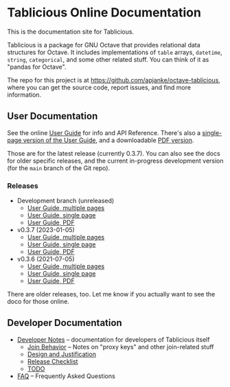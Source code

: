 # Tablicious Online Documentation

This is the documentation site for Tablicious.

Tablicious is a package for GNU Octave that provides relational data structures for Octave. It includes implementations of `table` arrays, `datetime`, `string`, `categorical`, and some other related stuff. You can think of it as "pandas for Octave".

The repo for this project is at <https://github.com/apjanke/octave-tablicious>, where you can get the source code, report issues, and find more information.

## User Documentation

See the online [User Guide](release/v0.3.7/user-guide/html/index.html) for info and API Reference. There's also a [single-page version of the User Guide](release/v0.3.7/user-guide/tablicious.html), and a downloadable [PDF version](release/v0.3.7/user-guide/tablicious.pdf).

Those are for the latest release (currently 0.3.7). You can also see the docs for older specific releases, and the current in-progress development version (for the `main` branch of the Git repo).

### Releases

* Development branch (unreleased)
  * [User Guide, multiple pages](devel/user-guide/html/index.html)
  * [User Guide, single page](devel/user-guide/tablicious.html)
  * [User Guide, PDF](devel/user-guide/tablicious.pdf)
* v0.3.7 (2023-01-05)
  * [User Guide, multiple pages](release/v0.3.7/user-guide/html/index.html)
  * [User Guide, single page](release/v0.3.7/user-guide/tablicious.html)
  * [User Guide, PDF](release/v0.3.7/user-guide/tablicious.pdf)
* v0.3.6 (2021-07-05)
  * [User Guide, multiple pages](release/v0.3.6/user-guide/html/index.html)
  * [User Guide, single page](release/v0.3.6/user-guide/tablicious.html)
  * [User Guide, PDF](release/v0.3.6/user-guide/tablicious.pdf)

There are older releases, too. Let me know if you actually want to see the doco for those online.

## Developer Documentation

* [Developer Notes](Developer-Notes.html) – documentation for developers of Tablicious itself
  * [Join Behavior](Join-Behavior.html) – Notes on "proxy keys" and other join-related stuff
  * [Design and Justification](Design-and-Justification.html)
  * [Release Checklist](Release-Checklist.html)
  * [TODO](TODO.html)
* [FAQ](FAQ.html) – Frequently Asked Questions
